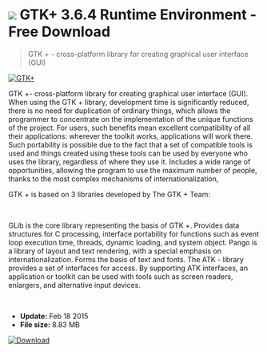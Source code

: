 # ![](https://cdn.softexe.net/static/icon/win.gif) GTK+ 3.6.4 Runtime Environment - Free Download

> GTK + - cross-platform library for creating graphical user interface (GUI)

[![GTK+](https:https://tse2.mm.bing.net/th?id=OIP.4HOy9z7Ez5AQAfwJ_8CcwwHaGD&pid=Api)](https://softexe.net/win/development-it/components-libraries/gtk:cphg.html)

GTK +- cross-platform library for creating graphical user interface (GUI). When using the GTK + library, development time is significantly reduced, there is no need for duplication of ordinary things, which allows the programmer to concentrate on the implementation of the unique functions of the project. For users, such benefits mean excellent compatibility of all their applications: wherever the toolkit works, applications will work there. Such portability is possible due to the fact that a set of compatible tools is used and things created using these tools can be used by everyone who uses the library, regardless of where they use it. Includes a wide range of opportunities, allowing the program to use the maximum number of people, thanks to the most complex mechanisms of internationalization,

GTK + is based on 3 libraries developed by The GTK + Team:

&nbsp;


GLib is the core library representing the basis of GTK +. Provides data structures for C processing, interface portability for functions such as event loop execution time, threads, dynamic loading, and system object.
Pango is a library of layout and text rendering, with a special emphasis on internationalization. Forms the basis of text and fonts.
The ATK - library provides a set of interfaces for access. By supporting ATK interfaces, an application or toolkit can be used with tools such as screen readers, enlargers, and alternative input devices.


&nbsp;


- **Update:** Feb 18 2015
- **File size:** 8.83 MB

[![Download](https://cdn.softexe.net/static/img/download.png)](https://softexe.net/win/development-it/components-libraries/gtk:cphg.html)

